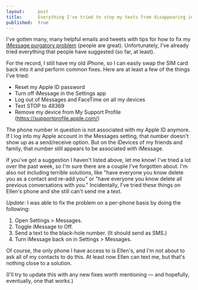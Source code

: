 ```yaml
---
layout:     post
title:      Everything I've tried to stop my texts from disappearing into iMessage
published:  true
---
```


I've gotten many, many helpful emails and tweets with tips for how to fix my [iMessage purgatory problem](/imessage-purgatory/) (people are great). Unfortunately, I've already tried everything that people have suggested (so far, at least).

For the record, I still have my old iPhone, so I can easily swap the SIM card back into it and perform common fixes. Here are at least a few of the things I've tried:

* Reset my Apple ID password
* Turn off iMessage in the Settings app
* Log out of Messages and FaceTime on all my devices
* Text STOP to 48369
* Remove my device from My Support Profile (https://supportprofile.apple.com/)

The phone number in question is not associated with my Apple ID anymore. If I log into my Apple account in the Messages setting, that number doesn't show up as a send/receive option. But on the iDevices of my friends and family, that number still appears to be associated with iMessage.

If you've got a suggestion I haven't listed above, let me know! I've tried a lot over the past week, so I'm sure there are a couple I've forgotten about. I'm also not including terrible solutions, like "have everyone you know delete you as a contact and re-add you" or "have everyone you know delete all previous conversations with you." Incidentally, I've tried these things on Ellen's phone and she still can't send me a text.

_Update_: I was able to fix the problem on a per-phone basis  by doing the following:

1. Open Settings > Messages.
2. Toggle iMessage to Off.
3. Send a text to the black-hole number. (It should send as SMS.)
4. Turn iMessage back on in Settings > Messages.

Of course, the only phone I have access to is Ellen's, and I'm not about to ask all of my contacts to do this. At least now Ellen can text me, but that's nothing close to a solution.

(I'll try to update this with any new fixes worth mentioning &mdash; and hopefully, eventually, one that works.)

